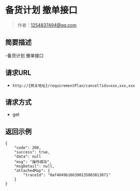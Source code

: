 # 备货计划 撤单接口

> 作者：1254837494@qq.com

## 简要描述

-备货计划 撤单接口

## 请求URL
- `http://{网关地址}/requirementPlan/cancel?ids=xxx,xxx,xxx`

## 请求方式
- get 

## 返回示例 

``` 
{
    "code": 200,
    "success": true,
    "data": null
    "msg": "操作成功",
    "msgDetail": null,
    "attachedMap": {
        "traceId": "0af4049b166390135803813071"
    }
}

```